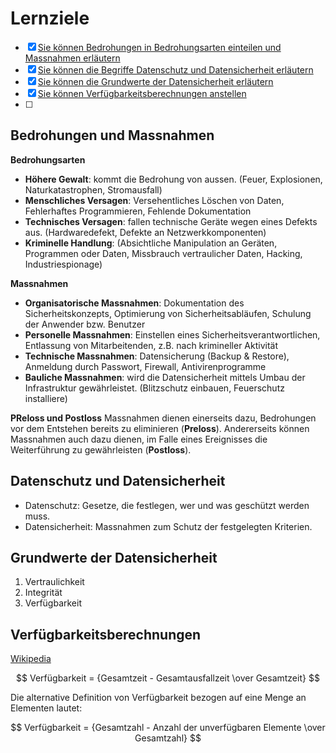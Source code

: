 # Lernziele
- [x] [Sie können Bedrohungen in Bedrohungsarten einteilen und Massnahmen erläutern](#bedrohungen-und-massnahmen)
- [x] [Sie können die Begriffe Datenschutz und Datensicherheit erläutern](#datenschutz-und-datensicherheit)
- [x] [Sie können die Grundwerte der Datensicherheit erläutern](#grundwerte-der-datensicherheit)
- [x] [Sie können Verfügbarkeitsberechnungen anstellen](#verfügbarkeitsberechnungen)
- [ ] 

## Bedrohungen und Massnahmen

**Bedrohungsarten**
- **Höhere Gewalt**: kommt die Bedrohung von aussen. (Feuer, Explosionen, Naturkatastrophen, Stromausfall)
- **Menschliches Versagen**: Versehentliches Löschen von Daten, Fehlerhaftes Programmieren, Fehlende Dokumentation
- **Technisches Versagen**: fallen technische Geräte wegen eines Defekts aus. (Hardwaredefekt, Defekte an Netzwerkkomponenten)
- **Kriminelle Handlung**: (Absichtliche Manipulation an Geräten, Programmen oder Daten, Missbrauch vertraulicher Daten, Hacking, Industriespionage)

**Massnahmen**
- **Organisatorische Massnahmen**: Dokumentation des Sicherheitskonzepts, Optimierung von Sicherheitsabläufen, Schulung der Anwender bzw. Benutzer
- **Personelle Massnahmen**: Einstellen eines Sicherheitsverantwortlichen, Entlassung von Mitarbeitenden, z.B. nach krimineller Aktivität
- **Technische Massnahmen**: Datensicherung (Backup & Restore), Anmeldung durch Passwort, Firewall, Antivirenprogramme
- **Bauliche Massnahmen**:  wird die Datensicherheit mittels Umbau der Infrastruktur gewährleistet. (Blitzschutz einbauen, Feuerschutz installiere)

**PReloss und Postloss**
Massnahmen dienen einerseits dazu, Bedrohungen vor dem Entstehen bereits zu eliminieren (**Preloss**). Andererseits können Massnahmen auch dazu dienen, im Falle eines Ereignisses die Weiterführung zu gewährleisten (**Postloss**).

## Datenschutz und Datensicherheit
- Datenschutz: Gesetze, die festlegen, wer und was geschützt werden muss.
- Datensicherheit: Massnahmen zum Schutz der festgelegten Kriterien.

## Grundwerte der Datensicherheit
1. Vertraulichkeit
2. Integrität
3. Verfügbarkeit

## Verfügbarkeitsberechnungen
[Wikipedia](https://de.wikipedia.org/wiki/Verf%C3%BCgbarkeit)

$$ Verfügbarkeit = {Gesamtzeit - Gesamtausfallzeit \over Gesamtzeit} $$

Die alternative Definition von Verfügbarkeit bezogen auf eine Menge an Elementen lautet:

$$ Verfügbarkeit = {Gesamtzahl - Anzahl der unverfügbaren Elemente \over Gesamtzahl} $$

